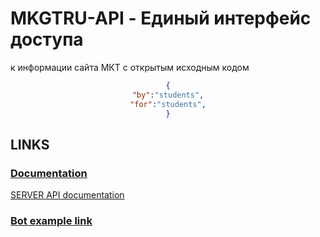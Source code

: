 # MKGTRU-API - Единый интерфейс доступа 
к информации сайта МКТ с открытым исходным кодом 

<div align = center>

``` json
{
"by":"students",
"for":"students",
}
``` 
</div>

## LINKS

### [Documentation](https://mkgt-backend-docs.onrender.com/index.html)
[SERVER API documentation](https://mkgt-backend-docs.onrender.com/controllers/MkgtruApiController.html)
### [Bot example link](https://t.me/mkgt_official_bot)
